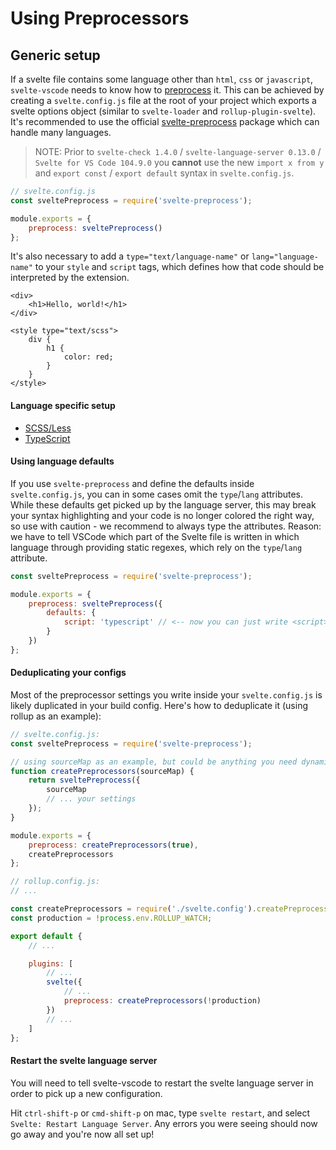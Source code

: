 # Using Preprocessors

## Generic setup

If a svelte file contains some language other than `html`, `css` or `javascript`, `svelte-vscode` needs to know how to [preprocess](https://svelte.dev/docs#svelte_preprocess) it. This can be achieved by creating a `svelte.config.js` file at the root of your project which exports a svelte options object (similar to `svelte-loader` and `rollup-plugin-svelte`). It's recommended to use the official [svelte-preprocess](https://github.com/sveltejs/svelte-preprocess) package which can handle many languages.

> NOTE: Prior to `svelte-check 1.4.0` / `svelte-language-server 0.13.0` / `Svelte for VS Code 104.9.0` you **cannot** use the new `import x from y` and `export const` / `export default` syntax in `svelte.config.js`.

```js
// svelte.config.js
const sveltePreprocess = require('svelte-preprocess');

module.exports = {
    preprocess: sveltePreprocess()
};
```

It's also necessary to add a `type="text/language-name"` or `lang="language-name"` to your `style` and `script` tags, which defines how that code should be interpreted by the extension.

```svelte
<div>
    <h1>Hello, world!</h1>
</div>

<style type="text/scss">
    div {
        h1 {
            color: red;
        }
    }
</style>
```

#### Language specific setup

-   [SCSS/Less](./scss-less.md)
-   [TypeScript](./typescript.md)

#### Using language defaults

If you use `svelte-preprocess` and define the defaults inside `svelte.config.js`, you can in some cases omit the `type`/`lang` attributes. While these defaults get picked up by the language server, this may break your syntax highlighting and your code is no longer colored the right way, so use with caution - we recommend to always type the attributes. Reason: we have to tell VSCode which part of the Svelte file is written in which language through providing static regexes, which rely on the `type`/`lang` attribute.

```js
const sveltePreprocess = require('svelte-preprocess');

module.exports = {
    preprocess: sveltePreprocess({
        defaults: {
            script: 'typescript' // <-- now you can just write <script>let typingsAllowed: string;</script>
        }
    })
};
```

#### Deduplicating your configs

Most of the preprocessor settings you write inside your `svelte.config.js` is likely duplicated in your build config. Here's how to deduplicate it (using rollup as an example):

```js
// svelte.config.js:
const sveltePreprocess = require('svelte-preprocess');

// using sourceMap as an example, but could be anything you need dynamically
function createPreprocessors(sourceMap) {
    return sveltePreprocess({
        sourceMap
        // ... your settings
    });
}

module.exports = {
    preprocess: createPreprocessors(true),
    createPreprocessors
};
```

```js
// rollup.config.js:
// ...

const createPreprocessors = require('./svelte.config').createPreprocessors;
const production = !process.env.ROLLUP_WATCH;

export default {
    // ...

    plugins: [
        // ...
        svelte({
            // ...
            preprocess: createPreprocessors(!production)
        })
        // ...
    ]
};
```

#### Restart the svelte language server

You will need to tell svelte-vscode to restart the svelte language server in order to pick up a new configuration.

Hit `ctrl-shift-p` or `cmd-shift-p` on mac, type `svelte restart`, and select `Svelte: Restart Language Server`. Any errors you were seeing should now go away and you're now all set up!

